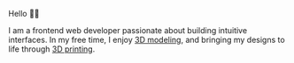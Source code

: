 Hello 👋🏻 

I am a frontend web developer passionate about building intuitive interfaces.
In my free time, I enjoy [3D modeling](https://www.artstation.com/one_eyri), and bringing my designs to life through [3D printing](https://www.thingiverse.com/eyri/designs).
